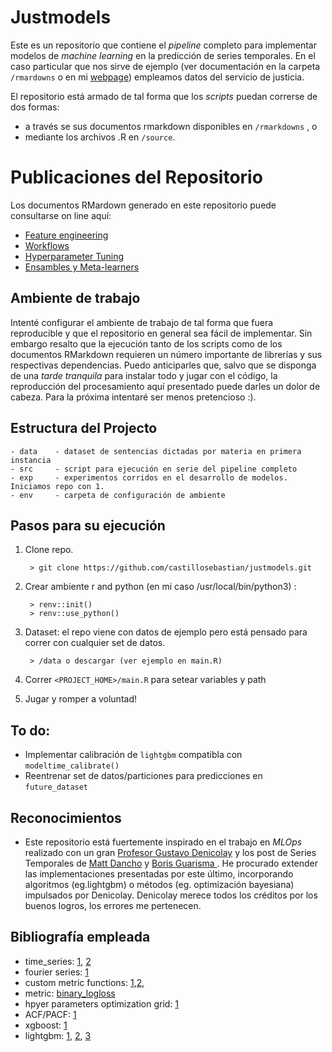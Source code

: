 # Justmodels 

Este es un repositorio que contiene el *pipeline* completo para implementar modelos de *machine learning* en la predicción de series temporales. En el caso particular que nos sirve de ejemplo (ver documentación en la carpeta `/rmardowns` o en mi [webpage](https://castillosebastian.github.io/)) empleamos datos del servicio de justicia. 

El repositorio está armado de tal forma que los *scripts* puedan correrse de dos formas:   

- a través se sus documentos rmarkdown disponibles en `/rmarkdowns` , o
- mediante los archivos .R en `/source`.   

# Publicaciones del Repositorio

Los documentos RMardown generado en este repositorio puede consultarse on line aquí:

- [Feature engineering](https://rpubs.com/ClaudioSebastianCastillo/964233) 
- [Workflows](https://rpubs.com/ClaudioSebastianCastillo/963182)
- [Hyperparameter Tuning](https://rpubs.com/ClaudioSebastianCastillo/963694)
- [Ensambles y Meta-learners](https://rpubs.com/ClaudioSebastianCastillo/964231)


## Ambiente de trabajo

Intenté configurar el ambiente de trabajo de tal forma que fuera reproducible y que el repositorio en general sea fácil de implementar. Sin embargo resalto que la ejecución tanto de los scripts como de los documentos RMarkdown requieren un número importante de librerías y sus respectivas dependencias. Puedo anticiparles que, salvo que se disponga de una *tarde tranquila* para instalar todo y jugar con el código, la reproducción del procesamiento aquí presentado puede darles un dolor de cabeza. Para la próxima intentaré ser menos pretencioso :).


## Estructura del Projecto

```
- data    - dataset de sentencias dictadas por materia en primera instancia 				
- src     - script para ejecución en serie del pipeline completo 
- exp     - experimentos corridos en el desarrollo de modelos. Iniciamos repo con 1.
- env     - carpeta de configuración de ambiente
```

## Pasos para su ejecución

1. Clone repo.

        > git clone https://github.com/castillosebastian/justmodels.git
    
2. Crear ambiente r and python (en mi caso /usr/local/bin/python3) :
        
        > renv::init()
        > renv::use_python()

3. Dataset: el repo viene con datos de ejemplo pero está pensado para correr con cualquier set de datos. 

        > /data o descargar (ver ejemplo en main.R)

4. Correr `<PROJECT_HOME>/main.R` para setear variables y path

5. Jugar y romper a voluntad!

## To do:

- Implementar calibración de `lightgbm` compatibla con `modeltime_calibrate()`
- Reentrenar set de datos/particiones para predicciones en `future_dataset`

## Reconocimientos

- Este repositorio está fuertemente inspirado en el trabajo en *MLOps* realizado con un gran [Profesor Gustavo Denicolay](https://github.com/castillosebastian/labo) y los post de Series Temporales de [Matt Dancho](https://business-science.github.io/modeltime.ensemble/index.html) y [Boris Guarisma ](https://blog.bguarisma.com/). He procurado extender las implementaciones presentadas por este último, incorporando algoritmos (eg.lightgbm) o métodos (eg. optimización bayesiana) impulsados por Denicolay. Denicolay merece todos los créditos por los buenos logros, los errores me pertenecen.    

## Bibliografía empleada

- time_series: [1](https://otexts.com/fpp3/), [2](https://wires.onlinelibrary.wiley.com/doi/epdf/10.1002/widm.1475)
- fourier series: [1](https://conceptosclaros.com/transformada-de-fourier/)
- custom metric functions: [1](https://towardsdatascience.com/custom-loss-functions-for-gradient-boosting-f79c1b40466d),[2](https://github.com/manifoldai/mf-eng-public/blob/master/notebooks/custom_loss_lightgbm.ipynb),
- metric: [binary_logloss](https://towardsdatascience.com/intuition-behind-log-loss-score-4e0c9979680a#:~:text=Log%2Dloss%20is%20indicative%20of,is%20the%20log%2Dloss%20value.)
- hpyer parameters optimization grid: [1](https://github.com/Microsoft/LightGBM/issues/695)  
- ACF/PACF: [1](https://towardsdatascience.com/identifying-ar-and-ma-terms-using-acf-and-pacf-plots-in-time-series-forecasting-ccb9fd073db8)
- xgboost: [1](https://towardsdatascience.com/machine-learning-part-18-boosting-algorithms-gradient-boosting-in-python-ef5ae6965be4)
- lightgbm: [1](https://proceedings.neurips.cc/paper/2017/file/6449f44a102fde848669bdd9eb6b76fa-Paper.pdf), [2](https://lightgbm.readthedocs.io/en/v3.3.2/),  [3](https://towardsdatascience.com/lightgbm-vs-xgboost-which-algorithm-win-the-race-1ff7dd4917d)
